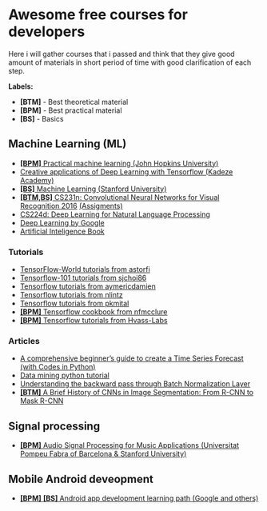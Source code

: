 # Awesome free courses for developers
Here i will gather courses that i passed and think that they give good amount of materials in short period of time with good clarification of each step.

**Labels:**
- **[BTM]** - Best theoretical material
- **[BPM]** - Best practical material
- **[BS]** - Basics

## Machine Learning (ML)
* [**[BPM]** Practical machine learning (John Hopkins University)](https://www.coursera.org/learn/practical-machine-learning)
* [Creative applications of Deep Learning with Tensorflow (Kadeze Academy)](https://www.kadenze.com/courses/creative-applications-of-deep-learning-with-tensorflow-iv/sessions/introduction-to-tensorflow)
* [**[BS]** Machine Learning (Stanford University)](https://www.coursera.org/learn/machine-learning)
* [**[BTM,BS]** CS231n: Convolutional Neural Networks for Visual Recognition 2016](http://academictorrents.com/details/46c5af9e2075d9af06f280b55b65cf9b44eb9fe7) [(Assigments)](http://cs231n.github.io/)
* [CS224d: Deep Learning for Natural Language Processing](http://cs224d.stanford.edu/)
* [Deep Learning by  Google](https://www.udacity.com/course/deep-learning--ud730)
* [Artificial Inteligence Book](https://www.gitbook.com/book/leonardoaraujosantos/artificial-inteligence/details)

### Tutorials
* [TensorFlow-World tutorials from astorfi](https://github.com/pkmital/tensorflow_tutorials)
* [Tensorflow-101 tutorials from sjchoi86](https://github.com/sjchoi86/Tensorflow-101)
* [Tensorflow tutorials from aymericdamien](https://github.com/aymericdamien/TensorFlow-Examples)
* [Tensorflow tutorials from nlintz](https://github.com/nlintz/TensorFlow-Tutorials)
* [Tensorflow tutorials from pkmital](https://github.com/pkmital/tensorflow_tutorials)
* [**[BPM]** Tensorflow cookbook from nfmcclure](https://github.com/nfmcclure/tensorflow_cookbook)
* [**[BPM]** Tensorflow tutorials from Hvass-Labs](https://github.com/Hvass-Labs/TensorFlow-Tutorials)

### Articles
* [A comprehensive beginner’s guide to create a Time Series Forecast (with Codes in Python)](https://www.analyticsvidhya.com/blog/2016/02/time-series-forecasting-codes-python/)
* [Data mining python tutorial](https://www.springboard.com/blog/data-mining-python-tutorial/)
* [Understanding the backward pass through Batch Normalization Layer](http://kratzert.github.io/2016/02/12/understanding-the-gradient-flow-through-the-batch-normalization-layer.html)
* [**[BTM]** A Brief History of CNNs in Image Segmentation: From R-CNN to Mask R-CNN](https://blog.athelas.com/a-brief-history-of-cnns-in-image-segmentation-from-r-cnn-to-mask-r-cnn-34ea83205de4)

## Signal processing
* [**[BPM]** Audio Signal Processing for Music Applications (Universitat Pompeu Fabra of Barcelona & Stanford University)](https://www.coursera.org/learn/audio-signal-processing)

## Mobile Android deveopment
* [**[BPM]** **[BS]** Android app development learning path (Google and others)](https://www.springboard.com/learning-paths/android/)
